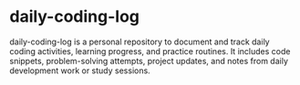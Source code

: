 # daily-coding-log
daily-coding-log is a personal repository to document and track daily coding activities, learning progress, and practice routines. It includes code snippets, problem-solving attempts, project updates, and notes from daily development work or study sessions.
